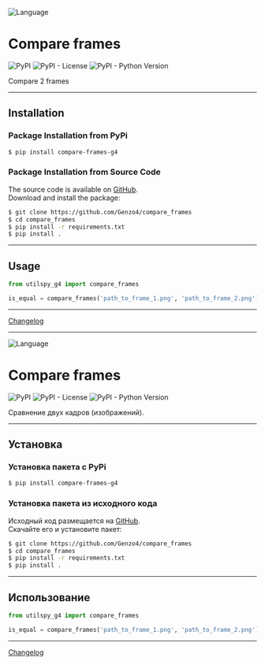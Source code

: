 ![Language](https://img.shields.io/badge/English-brigthgreen)

# Compare frames

![PyPI](https://img.shields.io/pypi/v/compare-frames-g4)
![PyPI - License](https://img.shields.io/pypi/l/compare-frames-g4)
![PyPI - Python Version](https://img.shields.io/pypi/pyversions/compare-frames-g4)


Compare 2 frames

***

## Installation

### Package Installation from PyPi

```bash
$ pip install compare-frames-g4
```

### Package Installation from Source Code

The source code is available on [GitHub](https://github.com/Genzo4/compare_frames).  
Download and install the package:

```bash
$ git clone https://github.com/Genzo4/compare_frames
$ cd compare_frames
$ pip install -r requirements.txt
$ pip install .
```

***

## Usage

```python
from utilspy_g4 import compare_frames

is_equal = compare_frames('path_to_frame_1.png', 'path_to_frame_2.png')
```

***

[Changelog](https://github.com/Genzo4/compare_frames/blob/main/CHANGELOG.md)

***

![Language](https://img.shields.io/badge/Русский-brigthgreen)

# Compare frames

![PyPI](https://img.shields.io/pypi/v/compare-frames-g4)
![PyPI - License](https://img.shields.io/pypi/l/compare-frames-g4)
![PyPI - Python Version](https://img.shields.io/pypi/pyversions/compare-frames-g4)

Сравнение двух кадров (изображений).

***

## Установка

### Установка пакета с PyPi

```bash
$ pip install compare-frames-g4
```

### Установка пакета из исходного кода

Исходный код размещается на [GitHub](https://github.com/Genzo4/compare_frames).  
Скачайте его и установите пакет:

```bash
$ git clone https://github.com/Genzo4/compare_frames
$ cd compare_frames
$ pip install -r requirements.txt
$ pip install .
```

***

## Использование

```python
from utilspy_g4 import compare_frames

is_equal = compare_frames('path_to_frame_1.png', 'path_to_frame_2.png')
```

***

[Changelog](https://github.com/Genzo4/compare_frames/blob/main/CHANGELOG.md)
